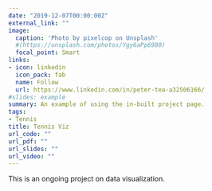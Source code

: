 ```yaml
---
date: "2019-12-07T00:00:00Z"
external_link: ""
image:
  caption: 'Photo by pixelcop on Unsplash'
  #(https://unsplash.com/photos/Ygy6aPp6980)
  focal_point: Smart
links:
- icon: linkedin
  icon_pack: fab
  name: Follow
  url: https://www.linkedin.com/in/peter-tea-a32506166/
#slides: example
summary: An example of using the in-built project page.
tags:
- Tennis
title: Tennis Viz
url_code: ""
url_pdf: ""
url_slides: ""
url_video: ""
---
```

This is an ongoing project on data visualization.